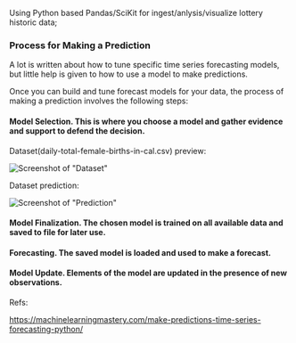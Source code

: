 Using Python based Pandas/SciKit for ingest/anlysis/visualize lottery historic data;

### Process for Making a Prediction

A lot is written about how to tune specific time series forecasting models, but little help is given to how to use a model to make predictions.

Once you can build and tune forecast models for your data, the process of making a prediction involves the following steps:

#### Model Selection. This is where you choose a model and gather evidence and support to defend the decision.

Dataset(daily-total-female-births-in-cal.csv) preview:

![Screenshot of "Dataset"](https://raw.githubusercontent.com/yangboz/LotteryPrediction/master/Python/src/TimeSeries/FemaleBirthDataset.png)

Dataset prediction:

![Screenshot of "Prediction"](https://raw.githubusercontent.com/yangboz/LotteryPrediction/master/Python/src/TimeSeries/FemaleBirthPrediction.png)

#### Model Finalization. The chosen model is trained on all available data and saved to file for later use.
#### Forecasting. The saved model is loaded and used to make a forecast.
#### Model Update. Elements of the model are updated in the presence of new observations.

Refs:

https://machinelearningmastery.com/make-predictions-time-series-forecasting-python/
